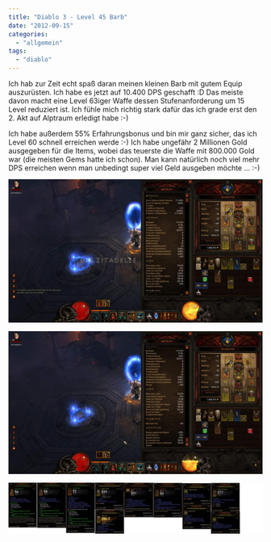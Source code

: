 ```yaml
---
title: "Diablo 3 - Level 45 Barb"
date: "2012-09-15"
categories: 
  - "allgemein"
tags: 
  - "diablo"
---
```


Ich hab zur Zeit echt spaß daran meinen kleinen Barb mit gutem Equip auszurüsten. Ich habe es jetzt auf 10.400 DPS geschafft :D Das meiste davon macht eine Level 63iger Waffe dessen Stufenanforderung um 15 Level reduziert ist. Ich fühle mich richtig stark dafür das ich grade erst den 2. Akt auf Alptraum erledigt habe :-)

Ich habe außerdem 55% Erfahrungsbonus und bin mir ganz sicher, das ich Level 60 schnell erreichen werde :-) Ich habe ungefähr 2 Millionen Gold ausgegeben für die Items, wobei das teuerste die Waffe mit 800.000 Gold war (die meisten Gems hatte ich schon). Man kann natürlich noch viel mehr DPS erreichen wenn man unbedingt super viel Geld ausgeben möchte ... :-)

[![](images/profil1.jpg "Profil")](http://blog.grrbrr.de/wp-content/uploads/2012/profil1.jpg)

[![](images/profil2.jpg "Profil")](http://blog.grrbrr.de/wp-content/uploads/2012/profil2.jpg)

[![](images/barbequip.jpg "Profil")](http://blog.grrbrr.de/wp-content/uploads/2012/barbequip.jpg)
